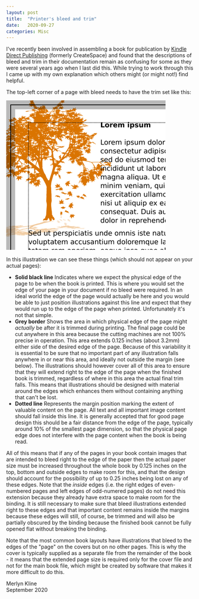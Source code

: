 ```yaml
---
layout: post
title:  "Printer's bleed and trim"
date:   2020-09-27
categories: Misc
---
```

I've recently been involved in assembling a book for publication by [Kindle Direct Publishing](https://kdp.amazon.com/) (formerly CreateSpace) and found that the descriptions of bleed and trim in their documentation remain as confusing for some as they were several years ago when I last did this. While trying to work through this I came up with my own explanation which others might (or might not!) find helpful.

The top-left corner of a page with bleed needs to have the trim set like this:

![Bleed and Trim](/assets/posts/2020-09-27-PrintersBleedAndTrim/images/bleed.png)

In this illustration we can see these things (which should not appear on your actual pages):

* **Solid black line** Indicates where we expect the physical edge of the page to be when the book is printed. This is where you would set the edge of your page in your document if no bleed were required. In an ideal world the edge of the page would actually be here and you would be able to just position illustrations against this line and expect that they would run up to the edge of the page when printed. Unfortunately it's not that simple.
* **Grey border** Shows the area in which physical edge of the page might *actually* be after it is trimmed during printing. The final page could be cut anywhere in this area because the cutting machines are not 100% precise in operation. This area extends 0.125 inches (about 3.2mm) either side of the desired edge of the page. Because of this variability it is essential to be sure that no important part of any illustration falls anywhere in or near this area, and ideally not outside the margin (see below). The illustrations should however cover all of this area to ensure that they will extend right to the edge of the page when the finished book is trimmed, regardless of where in this area the actual final trim falls. This means that illustrations should be designed with material around the edges which enhances them without containing anything that can't be lost.
* **Dotted line** Represents the margin position marking the extent of valuable content on the page. All text and all important image content should fall inside this line. It is generally accepted that for good page design this should be a fair distance from the edge of the page, typically around 10% of the smallest page dimension, so that the physical page edge does not interfere with the page content when the book is being read.

All of this means that if any of the pages in your book contain images that are intended to bleed right to the edge of the paper then the actual paper size must be increased throughout the whole book by 0.125 inches on the top, bottom and outside edges to make room for this, and that the design should account for the possibility of up to 0.25 inches being lost on any of these edges. Note that the *inside* edges (i.e. the right edges of even-numbered pages and left edges of odd-numered pages) do not need this extension because they already have extra space to make room for the binding. It is still necessary to make sure that bleed illustrations extended right to these edges and that important content remains inside the margins because these edges will still, of course, be trimmed and will also be partially obscured by the binding because the finished book cannot be fully opened flat without breaking the binding.

Note that the most common book layouts have illustrations that bleed to the edges of the "page" on the covers but on no other pages. This is why the cover is typically supplied as a separate file from the remainder of the book - it means that the extended page size is required only for the cover file and not for the main book file, which might be created by software that makes it more difficult to do this.

Merlyn Kline  
September 2020